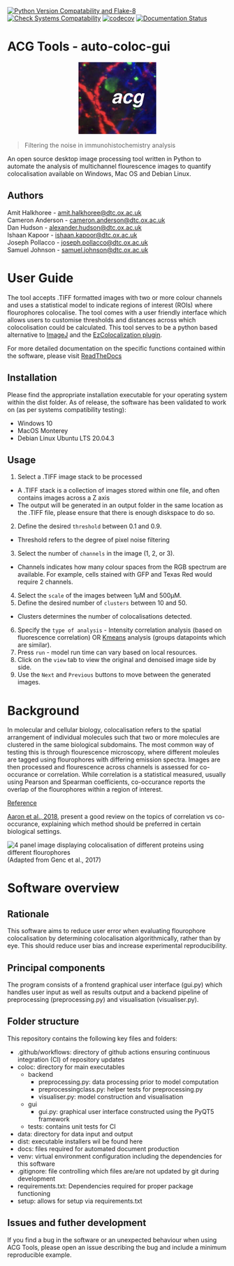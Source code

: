 [![Python Version Compatability and Flake-8](https://github.com/Software-Engineering-BBSRC-Group-6/auto-coloc-gui/actions/workflows/python-version.yml/badge.svg)](https://github.com/Software-Engineering-BBSRC-Group-6/auto-coloc-gui/actions/workflows/python-version.yml)
[![Check Systems Compatability](https://github.com/Software-Engineering-BBSRC-Group-6/auto-coloc-gui/actions/workflows/system-compatability.yml/badge.svg)](https://github.com/Software-Engineering-BBSRC-Group-6/auto-coloc-gui/actions/workflows/system-compatability.yml)
[![codecov](https://codecov.io/gh/Software-Engineering-BBSRC-Group-6/auto-coloc-gui/branch/main/graph/badge.svg?token=0jS0kYRsze)](https://codecov.io/gh/Software-Engineering-BBSRC-Group-6/auto-coloc-gui)
[![Documentation Status](https://readthedocs.org/projects/auto-coloc-gui/badge/?version=main)](https://auto-coloc-gui.readthedocs.io/en/main/?badge=main)

# ACG Tools - auto-coloc-gui

<p align="center">
  <img src="coloc/gui/acg_logo.png" alt="ACG Tools Logo"/>
</p>

> Filtering the noise in immunohistochemistry analysis

An open source desktop image processing tool written in Python to automate the analysis of multichannel flourescence images to quantify colocalisation available on Windows, Mac OS and Debian Linux.


## Authors

Amit Halkhoree - amit.halkhoree@dtc.ox.ac.uk \
Cameron Anderson - cameron.anderson@dtc.ox.ac.uk \
Dan Hudson - alexander.hudson@dtc.ox.ac.uk \
Ishaan Kapoor - ishaan.kapoor@dtc.ox.ac.uk \
Joseph Pollacco - joseph.pollacco@dtc.ox.ac.uk \
Samuel Johnson - samuel.johnson@dtc.ox.ac.uk

# User Guide
The tool accepts .TIFF formatted images with two or more colour channels and uses a statistical model to indicate regions of interest (ROIs) where flourophores colocalise. The tool comes with a user friendly interface which allows users to customise thresholds and distances across which colocolisation could be calculated. This tool serves to be a python based alternative to [ImageJ](https://imagej.nih.gov/ij/) and the [EzColocalization plugin](https://www.nature.com/articles/s41598-018-33592-8).

For more detailed documentation on the specific functions contained within the software, please visit [ReadTheDocs](https://auto-coloc-gui.readthedocs.io/en/main/)

## Installation
Please find the appropriate installation executable for your operating system within the dist folder. As of release, the software has been validated to work on (as per systems compatibility testing):
* Windows 10
* MacOS Monterey 
* Debian Linux Ubuntu LTS 20.04.3
## Usage
1) Select a .TIFF image stack to be processed
- A .TIFF stack is a collection of images stored within one file, and often contains images across a Z axis
- The output will be generated in an output folder in the same location as the .TIFF file, please ensure that there is enough diskspace to do so.
2) Define the desired `threshold` between 0.1 and 0.9.
- Threshold refers to the degree of pixel noise filtering
3) Select the number of `channels` in the image (1, 2, or 3).
- Channels indicates how many colour spaces from the RGB spectrum are available. For example, cells stained with GFP and Texas Red would require 2 channels. 
4) Select the `scale` of the images between 1μM and 500μM.
5) Define the desired number of `clusters` between 10 and 50.
- Clusters determines the number of colocalisations detected.
6) Specify the `type of analysis` - Intensity correlation analysis (based on fluorescence correlation) OR [Kmeans](https://scikit-learn.org/stable/modules/generated/sklearn.cluster.KMeans.html) analysis (groups datapoints which are similar).
7) Press `run` - model run time can vary based on local resources.
8) Click on the `view` tab to view the original and denoised image side by side.
9) Use the `Next` and `Previous` buttons to move between the generated images.

# Background

In molecular and cellular biology, colocalisation refers to the spatial arrangement of individual molecules such that two or more molecules are clustered in the same biological subdomains. The most common way of testing this is through flourescence microscopy, where different moleules are tagged using flourophores with differing emission spectra. Images are then processed and flourescence across channels is assessed for co-occurance or correlation. While correlation is a statistical measured, usually using Pearson and Spearman coefficients, co-occurance reports the overlap of the flourophores within a region of interest. 

[Reference](https://en.wikipedia.org/wiki/Colocalization)

[Aaron et al., 2018](doi:10.1242/jcs.211847), present a good review on the topics of correlation vs co-occurance, explaining which method should be preferred in certain biological settings. 


![4 panel image displaying colocalisation of different proteins using different flourophores](https://iiif.elifesciences.org/lax/22904%2Felife-22904-fig4-v2.tif/full/1500,/0/default.jpg) 
(Adapted from Genc et al., 2017)

# Software overview

## Rationale
This software aims to reduce user error when evaluating flourophore colocalisation by determining colocalisation algorithmically, rather than by eye. This should reduce user bias and increase experimental reproducibility. 

## Principal components
The program consists of a frontend graphical user interface (gui.py) which handles user input as well as results output and a backend pipeline of preprocessing (preprocessing.py) and visualisation (visualiser.py).

## Folder structure
This repository contains the following key files and folders:
* .github/workflows: directory of github actions ensuring continuous integration (CI) of repository updates
* coloc: directory for main executables
    * backend
        * preprocessing.py: data processing prior to model computation
        * preprocessingclass.py: helper tests for preprocessing.py
        * visualiser.py: model construction and visualisation
    * gui
        * gui.py: graphical user interface constructed using the PyQT5 framework
    * tests: contains unit tests for CI
* data: directory for data input and output
* dist: executable installers wil be found here
* docs: files required for automated document production
* venv: virtual environment configuration including the dependencies for this software
* .gitignore: file controlling which files are/are not updated by git during development
* requirements.txt: Dependencies required for proper package functioning
* setup: allows for setup via requirements.txt


## Issues and futher development

If you find a bug in the software or an unexpected behaviour when using ACG Tools, please open an issue describing the bug and include a minimum reproducible example. 
